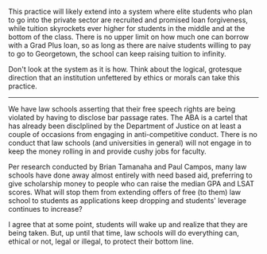 This practice will likely extend into a system where elite students who plan to go into the private sector are recruited and promised loan forgiveness, while tuition skyrockets ever higher for students in the middle and at the bottom of the class. There is no upper limit on how much one can borrow with a Grad Plus loan, so as long as there are naive students willing to pay to go to Georgetown, the school can keep raising tuition to infinity.

Don't look at the system as it is how. Think about the logical, grotesque direction that an institution unfettered by ethics or morals can take this practice.

***

We have law schools asserting that their free speech rights are being violated by having to disclose bar passage rates. The ABA is a cartel that has already been disclplined by the Department of Justice on at least a couple of occasions from engaging in anti-competitive conduct. There is no conduct that law schools (and universities in general) will not engage in to keep the money rolling in and provide cushy jobs for faculty.

Per research conducted by Brian Tamanaha and Paul Campos, many law schools have done away almost entirely with need based aid, preferring to give scholarship money to people who can raise the median GPA and LSAT scores. What will stop them from extending offers of free (to them) law school to students as applications keep dropping and students' leverage continues to increase?

I agree that at some point, students will wake up and realize that they are being taken. But, up until that time, law schools will do everything can, ethical or not, legal or illegal, to protect their bottom line.